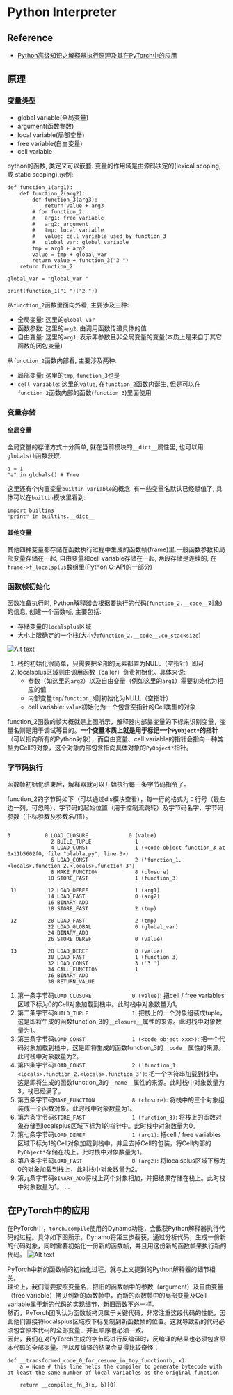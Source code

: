 # Python Interpreter
## Reference
- [Python高级知识之解释器执行原理及其在PyTorch中的应用
](https://zhuanlan.zhihu.com/p/670484202)
## 原理
### 变量类型
- global variable(全局变量)
- argument(函数参数)
- local variable(局部变量)
- free variable(自由变量)
- cell variable

python的函数, 类定义可以嵌套. 变量的作用域是由源码决定的(lexical scoping, 或 static scoping),示例:
```
def function_1(arg1):
    def function_2(arg2):
        def function_3(arg3):
            return value + arg3
        # for function_2:
        #   arg1: free variable
        #   arg2: argument
        #   tmp: local variable
        #   value: cell variable used by function_3
        #   global_var: global variable
        tmp = arg1 + arg2
        value = tmp + global_var
        return value + function_3("3 ")
    return function_2

global_var = "global_var "

print(function_1("1 ")("2 "))
```
从`function_2`函数里面向外看, 主要涉及三种:
- 全局变量: 这里的`global_var`
- 函数参数: 这里的`arg2`, 由调用函数传递具体的值
- 自由变量: 这里的`arg1`, 表示非参数且非全局变量的变量(本质上是来自于其它函数的闭包变量)

从`function_2`函数内部看, 主要涉及两种:
- 局部变量: 这里的`tmp`, `function_3`也是
- `cell variable`: 这里的`value`, 在`function_2`函数内诞生, 但是可以在`function_2`函数内部的函数(`function_3`)里面使用
### 变量存储
#### 全局变量
全局变量的存储方式十分简单, 就在当前模块的`__dict__`属性里, 也可以用`globals()`函数获取:
```
a = 1
"a" in globals() # True
```
这里还有个内置变量`builtin variable`的概念. 有一些变量名默认已经赋值了, 具体可以在`builtin`模块里看到:
```
import builtins
"print" in builtins.__dict__
```
#### 其他变量
其他四种变量都存储在函数执行过程中生成的函数帧(frame)里.一般函数参数和局部变量存储在一起, 自由变量和cell variable存储在一起, 两段存储是连续的, 在`frame->f_localsplus`数组里(Python C-API的一部分)
### 函数帧初始化
函数准备执行时, Python解释器会根据要执行的代码(`function_2.__code__`对象)的信息, 创建一个函数帧, 主要包括:
- 存储变量的`localsplus`区域
- 大小上限确定的一个栈(大小为`function_2.__code__.co_stacksize`)

![Alt text](function_frame.png)
1. 栈的初始化很简单，只需要把全部的元素都置为NULL（空指针）即可
2. localsplus区域则由调用函数（caller）负责初始化。具体来说:
    - 参数（如这里的`arg2`）以及自由变量（例如这里的`arg1`）需要初始化为相应的值
    - 内部变量`tmp`/`function_3`则初始化为NULL（空指针）
    - cell variable: `value`初始化为一个包含空指针的Cell类型的对象
    
function_2函数的帧大概就是上图所示，解释器内部靠变量的下标来识别变量，变量名则是用于调试等目的。**一个变量本质上就是用于标记一个`PyObject*`的指针**（可以指向所有的Python对象），而自由变量、cell variable的指针会指向一种类型为Cell的对象，这个对象内部包含指向具体对象的`PyObject*`指针。
### 字节码执行
函数帧初始化结束后，解释器就可以开始执行每一条字节码指令了。

function_2的字节码如下（可以通过dis模块查看），每一行的格式为：行号（最左边一列，可忽略）、字节码的起始位置（用于控制流跳转）及字节码名字、字节码参数（下标参数及参数名/值）。
```

3           0 LOAD_CLOSURE             0 (value)
              2 BUILD_TUPLE              1
              4 LOAD_CONST               1 (<code object function_3 at 0x11b5602f0, file "blabla.py", line 3>)
              6 LOAD_CONST               2 ('function_1.<locals>.function_2.<locals>.function_3')
              8 MAKE_FUNCTION            8 (closure)
             10 STORE_FAST               1 (function_3)

 11          12 LOAD_DEREF               1 (arg1)
             14 LOAD_FAST                0 (arg2)
             16 BINARY_ADD
             18 STORE_FAST               2 (tmp)

 12          20 LOAD_FAST                2 (tmp)
             22 LOAD_GLOBAL              0 (global_var)
             24 BINARY_ADD
             26 STORE_DEREF              0 (value)

 13          28 LOAD_DEREF               0 (value)
             30 LOAD_FAST                1 (function_3)
             32 LOAD_CONST               3 ('3 ')
             34 CALL_FUNCTION            1
             36 BINARY_ADD
             38 RETURN_VALUE
```

1. 第一条字节码`LOAD_CLOSURE             0 (value)`: 把cell / free variables区域下标为0的Cell对象加载到栈中。此时栈中对象数量为1。
2. 第二条字节码`BUILD_TUPLE              1`: 把栈上的一个对象组装成tuple，这是即将生成的函数function_3的`__closure__`属性的来源。此时栈中对象数量为1。
3. 第三条字节码`LOAD_CONST               1 (<code object xxx>)`: 把一个代码对象加载到栈中，这是即将生成的函数function_3的`__code__`属性的来源。此时栈中对象数量为2。
4. 第四条字节码`LOAD_CONST               2 ('function_1.<locals>.function_2.<locals>.function_3')`: 把一个字符串加载到栈中，这是即将生成的函数function_3的`__name__`属性的来源。此时栈中对象数量为3。栈已经满了。
5. 第五条字节码`MAKE_FUNCTION            8 (closure)`: 将栈中的三个对象组装成一个函数对象。此时栈中对象数量为1。
6. 第六条字节码`STORE_FAST               1 (function_3)`: 将栈上的函数对象存储到localsplus区域下标为1的指针中。此时栈中对象数量为0。
7. 第七条字节码`LOAD_DEREF               1 (arg1)`: 把cell / free variables区域下标为1的Cell对象加载到栈中，并且去掉Cell的包装，将Cell内部的`PyObject*`存储在栈上。此时栈中对象数量为1。
8. 第八条字节码`LOAD_FAST                0 (arg2)`: 将localsplus区域下标为0的对象加载到栈上，此时栈中对象数量为2。
9. 第九条字节码`BINARY_ADD`将栈上两个对象相加，并把结果存储在栈上。此时栈中对象数量为1。
...
## 在PyTorch中的应用
在PyTorch中，`torch.compile`使用的Dynamo功能，会截获Python解释器执行代码的过程。具体如下图所示，Dynamo将第三步截获，通过分析代码，生成一份新的代码对象，同时需要初始化一份新的函数帧，并且用这份新的函数帧来执行新的代码。
![Alt text](frame_pytorch.png)

PyTorch中新的函数帧的初始化过程，就与上文提到的Python解释器的细节相关。  
理论上，我们需要按照变量名，把旧的函数帧中的参数（argument）及自由变量（free variable）拷贝到新的函数帧中，而新的函数帧中的局部变量及Cell variable属于新的代码的实现细节，新旧函数不必一样。  
然而，PyTorch团队认为函数帧拷贝属于关键代码，非常注重这段代码的性能，因此他们直接将localsplus区域按下标复制到新函数帧的位置。这就导致新的代码必须包含原本代码的全部变量、并且顺序也必须一致。  
因此，我们在对PyTorch生成的字节码进行反编译时，反编译的结果也必须包含原本代码的全部变量。所以反编译的结果会显得比较奇怪：
```
def __transformed_code_0_for_resume_in_toy_function(b, x):
    a = None # this line helps the compiler to generate bytecode with at least the same number of local variables as the original function

    return __compiled_fn_3(x, b)[0]
```
